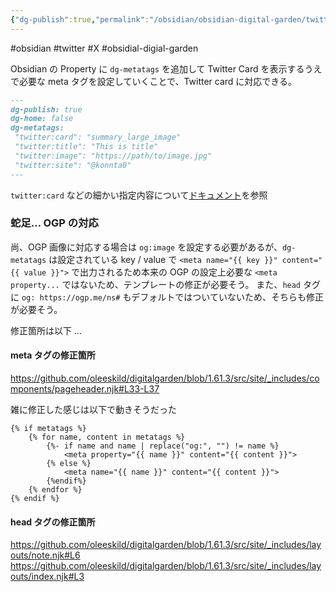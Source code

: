 ```yaml
---
{"dg-publish":true,"permalink":"/obsidian/obsidian-digital-garden/twitter-card/","metatags":{"og:title":"Twitter card の出し方","og:image":"https://raw.githubusercontent.com/konnta0/blog2/refs/heads/main/konnta0.jpg","twitter:card":"summary","twitter:title":"Twitter card の出し方","twitter:image":"https://raw.githubusercontent.com/konnta0/blog2/refs/heads/main/konnta0.jpg","twitter:site":"@konnta0"},"noteIcon":"","created":"2024-12-30T01:45:34.151+09:00"}
---
```



#obsidian #twitter #X #obsidial-digial-garden


Obsidian の Property に `dg-metatags` を追加して Twitter Card を表示するうえで必要な meta タグを設定していくことで、Twitter card に対応できる。

```markdown
---
dg-publish: true
dg-home: false
dg-metatags:
 "twitter:card": "summary_large_image"
 "twitter:title": "This is title"
 "twitter:image": "https://path/to/image.jpg"
 "twitter:site": "@konnta0"
---
```

`twitter:card` などの細かい指定内容について[ドキュメント](https://developer.x.com/ja/docs/tweets/optimize-with-cards/guides/getting-started)を参照

### 蛇足... OGP の対応
尚、OGP 画像に対応する場合は `og:image` を設定する必要があるが、`dg-metatags` は設定されている key / value で `<meta name="{{ key }}" content="{{ value }}">` で出力されるため本来の OGP の設定上必要な `<meta property...` ではないため、テンプレートの修正が必要そう。
また、`head` タグに `og: https://ogp.me/ns#` もデフォルトではついていないため、そちらも修正が必要そう。

修正箇所は以下 ... 
#### meta タグの修正箇所
https://github.com/oleeskild/digitalgarden/blob/1.61.3/src/site/_includes/components/pageheader.njk#L33-L37

雑に修正した感じは以下で動きそうだった
```
{% if metatags %}
    {% for name, content in metatags %}
        {%- if name and name | replace("og:", "") != name %}
            <meta property="{{ name }}" content="{{ content }}">
        {% else %}
            <meta name="{{ name }}" content="{{ content }}">
        {%endif%}
    {% endfor %}
{% endif %}
```

#### head タグの修正箇所
https://github.com/oleeskild/digitalgarden/blob/1.61.3/src/site/_includes/layouts/note.njk#L6
https://github.com/oleeskild/digitalgarden/blob/1.61.3/src/site/_includes/layouts/index.njk#L3
